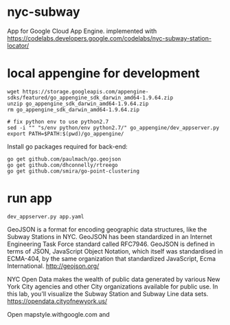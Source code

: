 # nyc-subway

App for Google Cloud App Engine.
implemented with https://codelabs.developers.google.com/codelabs/nyc-subway-station-locator/

# local appengine for development
```
wget https://storage.googleapis.com/appengine-sdks/featured/go_appengine_sdk_darwin_amd64-1.9.64.zip
unzip go_appengine_sdk_darwin_amd64-1.9.64.zip
rm go_appengine_sdk_darwin_amd64-1.9.64.zip

# fix python env to use python2.7
sed -i "" "s/env python/env python2.7/" go_appengine/dev_appserver.py
export PATH=$PATH:$(pwd)/go_appengine/
```

Install go packages required for back-end:
```
go get github.com/paulmach/go.geojson
go get github.com/dhconnelly/rtreego
go get github.com/smira/go-point-clustering
```

# run app

```
dev_appserver.py app.yaml
```


GeoJSON is a format for encoding geographic data structures, like the Subway Stations in NYC. GeoJSON has been standardized in an Internet Engineering Task Force standard called RFC7946. GeoJSON is defined in terms of JSON, JavaScript Object Notation, which itself was standardised in ECMA-404, by the same organization that standardized JavaScript, Ecma International.
http://geojson.org/

NYC Open Data makes the wealth of public data generated by various New York City agencies and other City organizations available for public use. In this lab, you'll visualize the Subway Station and Subway Line data sets.
https://opendata.cityofnewyork.us/



Open mapstyle.withgoogle.com and